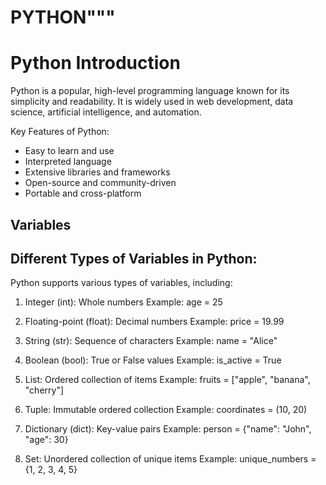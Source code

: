 # PYTHON"""
Python Introduction
===================
Python is a popular, high-level programming language known for its simplicity and readability.
It is widely used in web development, data science, artificial intelligence, and automation.

Key Features of Python:
- Easy to learn and use
- Interpreted language
- Extensive libraries and frameworks
- Open-source and community-driven
- Portable and cross-platform

Variables
------------------------  
 Different Types of Variables in Python:
---------------------------------------
Python supports various types of variables, including:

1. Integer (int): Whole numbers
   Example: age = 25

2. Floating-point (float): Decimal numbers
   Example: price = 19.99

3. String (str): Sequence of characters
   Example: name = "Alice"

4. Boolean (bool): True or False values
   Example: is_active = True

5. List: Ordered collection of items
   Example: fruits = ["apple", "banana", "cherry"]

6. Tuple: Immutable ordered collection
   Example: coordinates = (10, 20)

7. Dictionary (dict): Key-value pairs
   Example: person = {"name": "John", "age": 30}

8. Set: Unordered collection of unique items
   Example: unique_numbers = {1, 2, 3, 4, 5}


